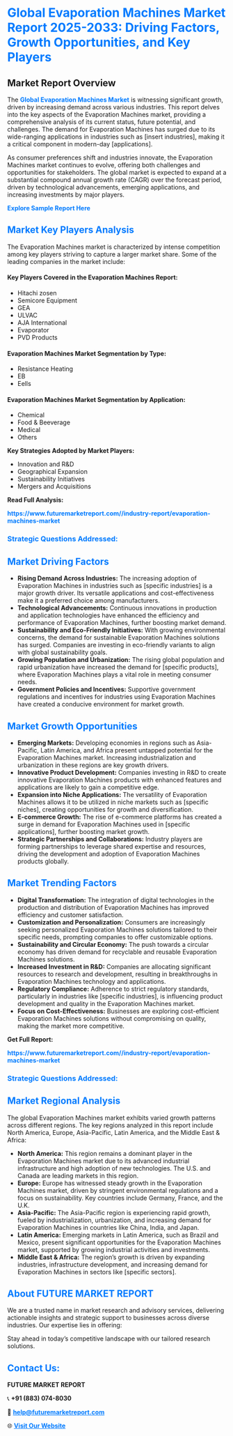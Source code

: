 <h1 style="color: #007BFF;">Global Evaporation Machines Market Report 2025-2033: Driving Factors, Growth Opportunities, and Key Players</h1>

<section id="overview">
<h2>Market Report Overview</h2>
<p>The <a href="https://www.futuremarketreport.com//industry-report/evaporation-machines-market" style="color: #007BFF; text-decoration: none;"><strong>Global Evaporation Machines Market</strong></a> is witnessing significant growth, driven by increasing demand across various industries. This report delves into the key aspects of the Evaporation Machines market, providing a comprehensive analysis of its current status, future potential, and challenges. The demand for Evaporation Machines has surged due to its wide-ranging applications in industries such as [insert industries], making it a critical component in modern-day [applications].</p>
<p>As consumer preferences shift and industries innovate, the Evaporation Machines market continues to evolve, offering both challenges and opportunities for stakeholders. The global market is expected to expand at a substantial compound annual growth rate (CAGR) over the forecast period, driven by technological advancements, emerging applications, and increasing investments by major players.</p>
</section>

<section id="overview">
<p><a href="https://www.futuremarketreport.com//request-sample/reportId=52684" style="color: #007BFF; text-decoration: none;"><strong>Explore Sample Report Here</strong></a></p>
</section>

<section id="key-players">
<h2 style="color: #007BFF;">Market Key Players Analysis</h2>
<p>The Evaporation Machines market is characterized by intense competition among key players striving to capture a larger market share. Some of the leading companies in the market include:</p>
<h4>Key Players Covered in the Evaporation Machines Report:</h4>
<ul><li>Hitachi zosen</li><li>Semicore Equipment</li><li>GEA</li><li>ULVAC</li><li>AJA International</li><li>Evaporator</li><li>PVD Products</li></ul>
<h4>Evaporation Machines Market Segmentation by Type:</h4>
<ul><li>Resistance Heating</li><li>EB</li><li>Eells</li></ul>

<h4>Evaporation Machines Market Segmentation by Application:</h4>
<ul><li>Chemical</li><li>Food &amp; Beeverage</li><li>Medical</li><li>Others</li></ul>
<p><strong>Key Strategies Adopted by Market Players:</strong></p>
<ul>
<li>Innovation and R&D</li>
<li>Geographical Expansion</li>
<li>Sustainability Initiatives</li>
<li>Mergers and Acquisitions</li>
</ul>
</section>

<section>
<p><strong>Read Full Analysis: </strong></p><a href="https://www.futuremarketreport.com//industry-report/evaporation-machines-market" style="color: #007BFF; text-decoration: none;"><strong>https://www.futuremarketreport.com//industry-report/evaporation-machines-market</strong></a>
<h3 style="color: #007BFF;">Strategic Questions Addressed:</h3>
</section>

<section id="driving-factors">
<h2 style="color: #007BFF;">Market Driving Factors</h2>
<ul>
<li><strong>Rising Demand Across Industries:</strong> The increasing adoption of Evaporation Machines in industries such as [specific industries] is a major growth driver. Its versatile applications and cost-effectiveness make it a preferred choice among manufacturers.</li>
<li><strong>Technological Advancements:</strong> Continuous innovations in production and application technologies have enhanced the efficiency and performance of Evaporation Machines, further boosting market demand.</li>
<li><strong>Sustainability and Eco-Friendly Initiatives:</strong> With growing environmental concerns, the demand for sustainable Evaporation Machines solutions has surged. Companies are investing in eco-friendly variants to align with global sustainability goals.</li>
<li><strong>Growing Population and Urbanization:</strong> The rising global population and rapid urbanization have increased the demand for [specific products], where Evaporation Machines plays a vital role in meeting consumer needs.</li>
<li><strong>Government Policies and Incentives:</strong> Supportive government regulations and incentives for industries using Evaporation Machines have created a conducive environment for market growth.</li>
</ul>
</section>

<section id="growth-opportunities">
<h2 style="color: #007BFF;">Market Growth Opportunities</h2>
<ul>
<li><strong>Emerging Markets:</strong> Developing economies in regions such as Asia-Pacific, Latin America, and Africa present untapped potential for the Evaporation Machines market. Increasing industrialization and urbanization in these regions are key growth drivers.</li>
<li><strong>Innovative Product Development:</strong> Companies investing in R&D to create innovative Evaporation Machines products with enhanced features and applications are likely to gain a competitive edge.</li>
<li><strong>Expansion into Niche Applications:</strong> The versatility of Evaporation Machines allows it to be utilized in niche markets such as [specific niches], creating opportunities for growth and diversification.</li>
<li><strong>E-commerce Growth:</strong> The rise of e-commerce platforms has created a surge in demand for Evaporation Machines used in [specific applications], further boosting market growth.</li>
<li><strong>Strategic Partnerships and Collaborations:</strong> Industry players are forming partnerships to leverage shared expertise and resources, driving the development and adoption of Evaporation Machines products globally.</li>
</ul>
</section>

<section id="trending-factors">
<h2 style="color: #007BFF;">Market Trending Factors</h2>
<ul>
<li><strong>Digital Transformation:</strong> The integration of digital technologies in the production and distribution of Evaporation Machines has improved efficiency and customer satisfaction.</li>
<li><strong>Customization and Personalization:</strong> Consumers are increasingly seeking personalized Evaporation Machines solutions tailored to their specific needs, prompting companies to offer customizable options.</li>
<li><strong>Sustainability and Circular Economy:</strong> The push towards a circular economy has driven demand for recyclable and reusable Evaporation Machines solutions.</li>
<li><strong>Increased Investment in R&D:</strong> Companies are allocating significant resources to research and development, resulting in breakthroughs in Evaporation Machines technology and applications.</li>
<li><strong>Regulatory Compliance:</strong> Adherence to strict regulatory standards, particularly in industries like [specific industries], is influencing product development and quality in the Evaporation Machines market.</li>
<li><strong>Focus on Cost-Effectiveness:</strong> Businesses are exploring cost-efficient Evaporation Machines solutions without compromising on quality, making the market more competitive.</li>
</ul>
</section>

<section>
<p><strong>Get Full Report: </strong></p><a href="https://www.futuremarketreport.com//industry-report/evaporation-machines-market" style="color: #007BFF; text-decoration: none;"><strong>https://www.futuremarketreport.com//industry-report/evaporation-machines-market</strong></a>
<h3 style="color: #007BFF;">Strategic Questions Addressed:</h3>
</section>


<section id="regional-analysis">
<h2 style="color: #007BFF;">Market Regional Analysis</h2>
<p>The global Evaporation Machines market exhibits varied growth patterns across different regions. The key regions analyzed in this report include North America, Europe, Asia-Pacific, Latin America, and the Middle East & Africa:</p>
<ul>
<li><strong>North America:</strong> This region remains a dominant player in the Evaporation Machines market due to its advanced industrial infrastructure and high adoption of new technologies. The U.S. and Canada are leading markets in this region.</li>
<li><strong>Europe:</strong> Europe has witnessed steady growth in the Evaporation Machines market, driven by stringent environmental regulations and a focus on sustainability. Key countries include Germany, France, and the U.K.</li>
<li><strong>Asia-Pacific:</strong> The Asia-Pacific region is experiencing rapid growth, fueled by industrialization, urbanization, and increasing demand for Evaporation Machines in countries like China, India, and Japan.</li>
<li><strong>Latin America:</strong> Emerging markets in Latin America, such as Brazil and Mexico, present significant opportunities for the Evaporation Machines market, supported by growing industrial activities and investments.</li>
<li><strong>Middle East & Africa:</strong> The region’s growth is driven by expanding industries, infrastructure development, and increasing demand for Evaporation Machines in sectors like [specific sectors].</li>
</ul>
</section>

<footer>
<h2 style="color: #007BFF;">About FUTURE MARKET REPORT</h2>
<p>We are a trusted name in market research and advisory services, delivering actionable insights and strategic support to businesses across diverse industries. Our expertise lies in offering:</p>

<p>Stay ahead in today’s competitive landscape with our tailored research solutions.</p>

<h2 style="color: #007BFF;">Contact Us:</h2>
<p><strong>FUTURE MARKET REPORT</strong></p>
<p>📞 <strong>+91 (883) 074-8030</strong></p>
<p>📧 <strong><a href="mailto:help@futuremarketreport.com" style="color: #007BFF;">help@futuremarketreport.com</a></strong></p>
<p>🌐 <strong><a href="https://www.futuremarketreport.com/" style="color: #007BFF;">Visit Our Website</a></strong></p>
</footer>